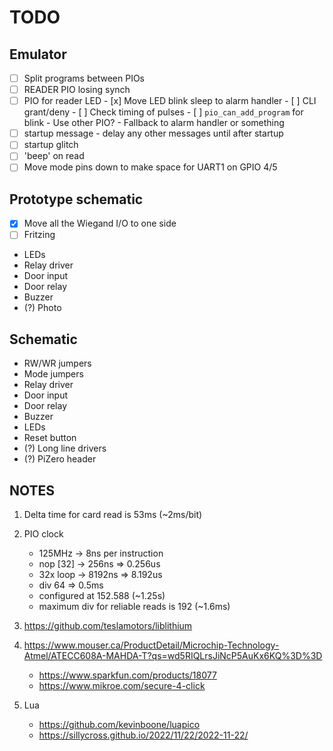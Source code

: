 # TODO

## Emulator
- [ ] Split programs between PIOs
- [ ] READER PIO losing synch
- [ ] PIO for reader LED
      - [x] Move LED blink sleep to alarm handler
      - [ ] CLI grant/deny
      - [ ] Check timing of pulses
      - [ ] `pio_can_add_program` for blink
            - Use other PIO?
            - Fallback to alarm handler or something
- [ ] startup message
      - delay any other messages until after startup
- [ ] startup glitch
- [ ] 'beep' on read
- [ ] Move mode pins down to make space for UART1 on GPIO 4/5

## Prototype schematic
- [x] Move all the Wiegand I/O to one side
- [ ] Fritzing
- LEDs
- Relay driver
- Door input
- Door relay
- Buzzer
- (?) Photo

## Schematic
- RW/WR jumpers
- Mode jumpers
- Relay driver
- Door input
- Door relay
- Buzzer
- LEDs
- Reset button
- (?) Long line drivers
- (?) PiZero header

## NOTES

1. Delta time for card read is 53ms (~2ms/bit)
2. PIO clock 
   - 125MHz   -> 8ns per instruction
   - nop [32] -> 256ns  => 0.256us
   - 32x loop -> 8192ns => 8.192us
   - div 64 => 0.5ms
   - configured at 152.588 (~1.25s)
   - maximum div for reliable reads is 192 (~1.6ms)

3. https://github.com/teslamotors/liblithium
4. https://www.mouser.ca/ProductDetail/Microchip-Technology-Atmel/ATECC608A-MAHDA-T?qs=wd5RIQLrsJiNcP5AuKx6KQ%3D%3D
   - https://www.sparkfun.com/products/18077
   - https://www.mikroe.com/secure-4-click
5. Lua
   - https://github.com/kevinboone/luapico
   - https://sillycross.github.io/2022/11/22/2022-11-22/